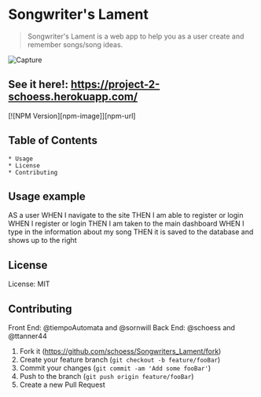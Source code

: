 # Songwriter's Lament
  > Songwriter's Lament is a web app to help you as a user create and remember songs/song ideas. 
  
  ![Capture](https://user-images.githubusercontent.com/60049799/87736623-42575000-c79e-11ea-82d9-5b3726d0d57f.PNG)
  
  ## See it here!: https://project-2-schoess.herokuapp.com/
  
  [![NPM Version][npm-image]][npm-url]
  ## Table of Contents
    * Usage
    * License
    * Contributing
  
  ## Usage example
  
  AS a user
  WHEN I navigate to the site
  THEN I am able to register or login
  WHEN I register or login
  THEN I am taken to the main dashboard
  WHEN I type in the information about my song
  THEN it is saved to the database and shows up to the right
  ## License
  
  License: MIT
  
  ## Contributing
  
  Front End: @tiempoAutomata and @sornwill
  Back End: @schoess and @ttanner44
  
  1. Fork it (<https://github.com/schoess/Songwriters_Lament/fork>)
  2. Create your feature branch (`git checkout -b feature/fooBar`)
  3. Commit your changes (`git commit -am 'Add some fooBar'`)
  4. Push to the branch (`git push origin feature/fooBar`)
  5. Create a new Pull Request
